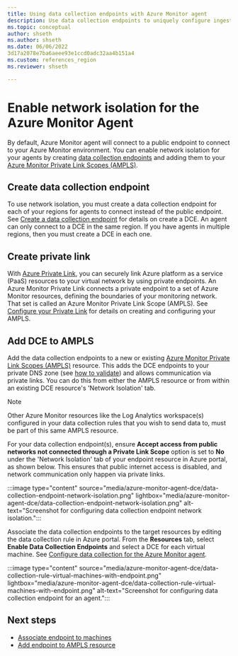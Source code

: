 ```yaml
---
title: Using data collection endpoints with Azure Monitor agent
description: Use data collection endpoints to uniquely configure ingestion settings for your machines.
ms.topic: conceptual
author: shseth
ms.author: shseth
ms.date: 06/06/2022
3d17a2078e7ba6aeee93e1ccd0adc32aa4b151a4
ms.custom: references_region
ms.reviewer: shseth

---
```


# Enable network isolation for the Azure Monitor Agent
By default, Azure Monitor agent will connect to a public endpoint to connect to your Azure Monitor environment. You can enable network isolation for your agents by creating [data collection endpoints](../essentials/data-collection-endpoint-overview.md)  and adding them to your [Azure Monitor Private Link Scopes (AMPLS)](../logs/private-link-configure.md#connect-azure-monitor-resources).


## Create data collection endpoint
To use network isolation, you must create a data collection endpoint for each of your regions for agents to connect instead of the public endpoint. See [Create a data collection endpoint](../essentials/data-collection-endpoint-overview.md#create-data-collection-endpoint) for details on create a DCE. An agent can only connect to a DCE in the same region. If you have agents in multiple regions, then you must create a DCE in each one.


## Create private link 
With [Azure Private Link](../../private-link/private-link-overview.md), you can securely link Azure platform as a service (PaaS) resources to your virtual network by using private endpoints. An Azure Monitor Private Link connects a private endpoint to a set of Azure Monitor resources, defining the boundaries of your monitoring network. That set is called an Azure Monitor Private Link Scope (AMPLS). See [Configure your Private Link](../logs/private-link-configure.md) for details on creating and configuring your AMPLS.

## Add DCE to AMPLS
Add the data collection endpoints to a new or existing [Azure Monitor Private Link Scopes (AMPLS)](../logs/private-link-configure.md#connect-azure-monitor-resources) resource. This adds the DCE endpoints to your private DNS zone (see [how to validate](../logs/private-link-configure.md#review-and-validate-your-private-link-setup)) and allows communication via private links. You can do this from either the AMPLS resource or from within an existing DCE resource's 'Network Isolation' tab.

> [!NOTE]
> Other Azure Monitor resources like the Log Analytics workspace(s) configured in your data collection rules that you wish to send data to, must be part of this same AMPLS resource.


For your data collection endpoint(s), ensure **Accept access from public networks not connected through a Private Link Scope** option is set to **No** under the 'Network Isolation' tab of your endpoint resource in Azure portal, as shown below. This ensures that public internet access is disabled, and network communication only happen via private links.

:::image type="content" source="media/azure-monitor-agent-dce/data-collection-endpoint-network-isolation.png" lightbox="media/azure-monitor-agent-dce/data-collection-endpoint-network-isolation.png" alt-text="Screenshot for configuring data collection endpoint network isolation.":::



 Associate the data collection endpoints to the target resources by editing the data collection rule in Azure portal. From the **Resources** tab, select **Enable Data Collection Endpoints** and select a DCE for each virtual machine. See [Configure data collection for the Azure Monitor agent](../agents/data-collection-rule-azure-monitor-agent.md).


:::image type="content" source="media/azure-monitor-agent-dce/data-collection-rule-virtual-machines-with-endpoint.png" lightbox="media/azure-monitor-agent-dce/data-collection-rule-virtual-machines-with-endpoint.png" alt-text="Screenshot for configuring data collection endpoint for an agent.":::




## Next steps
- [Associate endpoint to machines](../agents/data-collection-rule-azure-monitor-agent.md#create-data-collection-rule-and-association)
- [Add endpoint to AMPLS resource](../logs/private-link-configure.md#connect-azure-monitor-resources) 
